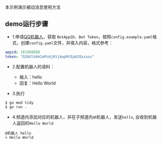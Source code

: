 本示例演示被动消息使用方法

## demo运行步骤
- 1.申请[QQ机器人](https://bot.q.qq.com/#/home)，获取 `BotAppID`、`Bot Token`，按照`config.example.yaml`格式，创建`config.yaml`文件，并填入内容，格式参考：

```yaml
appid: 101988888
token: "O2AUl44m1mPu4jKVjAwpNtEpA2Qxxxxx"
```

- 2.配置机器人的语料：
    - 输入：hello
    - 回复：Hello World


- 3.执行
```sh
$ go mod tidy
$ go run .
```

- 4.频道内添加对应的机器人，并在子频道内at机器人，发送`hello`, 会收到机器人返回的`Hello World`

```
@机器人 hello
> Hello World
```
